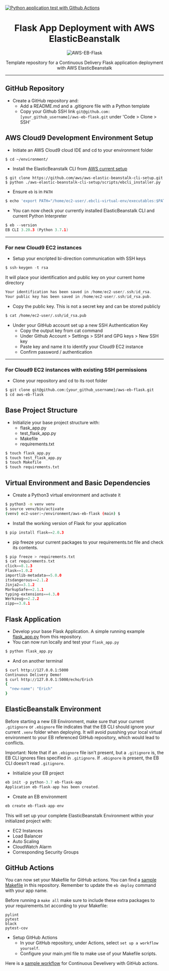 [![Python application test with Github Actions](https://github.com/erich-hs/aws-eb-flask/actions/workflows/main.yml/badge.svg)](https://github.com/erich-hs/aws-eb-flask/actions/workflows/main.yml)
<div align="center">

# Flask App Deployment with AWS ElasticBeanstalk

![AWS-EB-Flask](https://user-images.githubusercontent.com/77303576/194007980-eacc379a-2400-4804-86a0-fe340f857d3f.png)

Template repository for a Continuous Delivery Flask application deployment with AWS ElasticBeanstalk
</div>

---
## GitHub Repository
* Create a GitHub repository and:
    * Add a README.md and a .gitignore file with a Python template
    * Copy your Github SSH link `git@github.com:[your_github_username]/aws-eb-flask.git` under 'Code > Clone > SSH'

## AWS Cloud9 Development Environment Setup
* Initiate an AWS Cloud9 cloud IDE and cd to your environment folder
```bash
$ cd ~/environment/
```
* Install the ElasticBeanstalk CLI from [AWS current setup](https://github.com/aws/aws-elastic-beanstalk-cli-setup)
```
$ git clone https://github.com/aws/aws-elastic-beanstalk-cli-setup.git
$ python ./aws-elastic-beanstalk-cli-setup/scripts/ebcli_installer.py
```
* Ensure `eb` is in `PATH`
```bash
$ echo 'export PATH="/home/ec2-user/.ebcli-virtual-env/executables:$PATH"' >> ~/.bash_profile && source ~/.bash_profile
```
* You can now check your currently installed ElasticBeanstalk CLI and current Python Interpreter
```c
$ eb --version
EB CLI 3.20.3 (Python 3.7.1)
```
---
### For new Cloud9 EC2 instances
* Setup your encripted bi-direction communication with SSH keys
```c
$ ssh-keygen -t rsa
```
It will place your identification and public key on your current home directory
```c
Your identification has been saved in /home/ec2-user/.ssh/id_rsa.
Your public key has been saved in /home/ec2-user/.ssh/id_rsa.pub.
```
* Copy the public key. This is not a secret key and can be stored publicly
```bash
$ cat /home/ec2-user/.ssh/id_rsa.pub
```
* Under your GitHub account set up a new SSH Authentication Key
    * Copy the output key from cat command
    * Under Github Account > Settings > SSH and GPG keys > New SSH key
    * Paste key and name it to identify your Cloud9 EC2 instance
    * Confirm password / authentication
---
### For Cloud9 EC2 instances with existing SSH permissions
* Clone your repository and cd to its root folder
```bash
$ git clone git@github.com:{your_github_username}/aws-eb-flask.git
$ cd aws-eb-flask
```

## Base Project Structure
* Initializie your base project structure with:
    * flask_app.py
    * test_flask_app.py
    * Makefile
    * requirements.txt
```bash
$ touch flask_app.py
$ touch test_flask_app.py
$ touch Makefile
$ touch requirements.txt
```

## Virtual Environment and Basic Dependencies
* Create a Python3 virtual environment and activate it
```bash
$ python3 -m venv venv
$ source venv/bin/activate
(venv) ec2-user:~/environment/aws-eb-flask (main) $
```
* Install the working version of Flask for your application
```c
$ pip install flask==2.0.3
```
* pip freeze your current packages to your requirements.txt file and check its contents.
```c
$ pip freeze > requirements.txt
$ cat requirements.txt
click==8.1.3
Flask==1.0.2
importlib-metadata==5.0.0
itsdangerous==2.1.2
Jinja2==3.1.2
MarkupSafe==2.1.1
typing-extensions==4.3.0
Werkzeug==2.2.2
zipp==3.8.1
```

## Flask Application
* Develop your base Flask Application. A simple running example [flask_app.py](flask_app.py) from this repository.
* You can now run locally and test your `flask_app.py`
```c
$ python flask_app.py
```
* And on another terminal
```bash
$ curl http://127.0.0.1:5000
Continuous Delivery Demo!
$ curl http://127.0.0.1:5000/echo/Erich
{
  "new-name": "Erich"
}
```

## ElasticBeanstalk Environment
Before starting a new EB Environment, make sure that your current `.gitignore` or `.ebignore` file indicates that the EB CLI should ignore your current `.venv` folder when deploying. It will avoid pusshing your local virtual environment to your EB referenced GitHub repository, which would lead to conflicts.

Important: Note that if an `.ebignore` file isn't present, but a `.gitignore` is, the EB CLI ignores files specified in `.gitignore`. If `.ebignore` is present, the EB CLI doesn't read `.gitignore`.
* Initializie your EB project
```c
eb init -p python-3.7 eb-flask-app
Application eb-flask-app has been created.
```
* Create an EB environment
```c
eb create eb-flask-app-env
```
This will set up your complete ElasticBeanstalk Environment within your initialized project with:
* EC2 Instances
* Load Balancer
* Auto Scaling
* CloudWatch Alarm
* Corresponding Security Groups

## GitHub Actions
You can now set your Makefile for GitHub actions. You can find a [sample Makefile](Makefile) in this repository. Remember to update the `eb deploy` command with your app name.

Before running a `make all` make sure to include these extra packages to your requirements.txt according to your Makefile:
```
pylint
pytest
black
pytest-cov
```
* Setup GitHub Actions
   * In your GitHub repository, under Actions, select `set up a workflow yourself`.
   * Configure your main.yml file to make use of your Makefile scripts.
 
Here is a [sample workflow](/.github/workflows/main.yml) for Continuous Develivery with GitHub actions.
